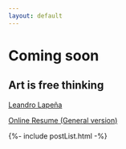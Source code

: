 ```yaml
---
layout: default
---
```


# Coming soon

## Art is free thinking

[Leandro Lapeña](https://github.com/kdzmcqn)

[Online Resume (General version)](https://registry.jsonresume.org/kdzmcqn)


{%- include postList.html -%}